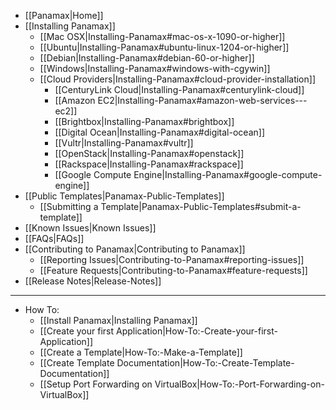* [[Panamax|Home]]
* [[Installing Panamax]]
  * [[Mac OSX|Installing-Panamax#mac-os-x-1090-or-higher]]
  * [[Ubuntu|Installing-Panamax#ubuntu-linux-1204-or-higher]]
  * [[Debian|Installing-Panamax#debian-60-or-higher]]
  * [[Windows|Installing-Panamax#windows-with-cgywin]]
  * [[Cloud Providers|Installing-Panamax#cloud-provider-installation]]
    * [[CenturyLink Cloud|Installing-Panamax#centurylink-cloud]]
    * [[Amazon EC2|Installing-Panamax#amazon-web-services---ec2]]
    * [[Brightbox|Installing-Panamax#brightbox]]
    * [[Digital Ocean|Installing-Panamax#digital-ocean]]
    * [[Vultr|Installing-Panamax#vultr]]
    * [[OpenStack|Installing-Panamax#openstack]]
    * [[Rackspace|Installing-Panamax#rackspace]]
    * [[Google Compute Engine|Installing-Panamax#google-compute-engine]]
* [[Public Templates|Panamax-Public-Templates]]
  * [[Submitting a Template|Panamax-Public-Templates#submit-a-template]]
* [[Known Issues|Known Issues]]
* [[FAQs|FAQs]]
* [[Contributing to Panamax|Contributing to Panamax]]
  * [[Reporting Issues|Contributing-to-Panamax#reporting-issues]]
  * [[Feature Requests|Contributing-to-Panamax#feature-requests]]
* [[Release Notes|Release-Notes]]

***

* How To:
  * [[Install Panamax|Installing Panamax]]
  * [[Create your first Application|How-To:-Create-your-first-Application]]
  * [[Create a Template|How-To:-Make-a-Template]]
  * [[Create Template Documentation|How-To:-Create-Template-Documentation]]
  * [[Setup Port Forwarding on VirtualBox|How-To:-Port-Forwarding-on-VirtualBox]]
